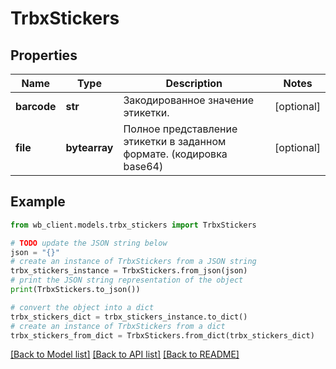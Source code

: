 # TrbxStickers


## Properties

Name | Type | Description | Notes
------------ | ------------- | ------------- | -------------
**barcode** | **str** | Закодированное значение этикетки. | [optional] 
**file** | **bytearray** | Полное представление этикетки в заданном формате. (кодировка base64) | [optional] 

## Example

```python
from wb_client.models.trbx_stickers import TrbxStickers

# TODO update the JSON string below
json = "{}"
# create an instance of TrbxStickers from a JSON string
trbx_stickers_instance = TrbxStickers.from_json(json)
# print the JSON string representation of the object
print(TrbxStickers.to_json())

# convert the object into a dict
trbx_stickers_dict = trbx_stickers_instance.to_dict()
# create an instance of TrbxStickers from a dict
trbx_stickers_from_dict = TrbxStickers.from_dict(trbx_stickers_dict)
```
[[Back to Model list]](../README.md#documentation-for-models) [[Back to API list]](../README.md#documentation-for-api-endpoints) [[Back to README]](../README.md)


